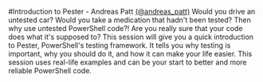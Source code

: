 #Introduction to Pester - Andreas Patt [(@andreas_patt)](https://twitter.com/andreas_patt)
Would you drive an untested car? Would you take a medication that hadn't been tested? Then why use untested PowerShell code?! Are you really sure that your code does what it's supposed to? This session will give you a quick introduction to Pester, PowerShell's testing framework. It tells you why testing is important, why you should do it, and how it can make your life easier. This session uses real-life examples and can be your start to better and more reliable PowerShell code.
